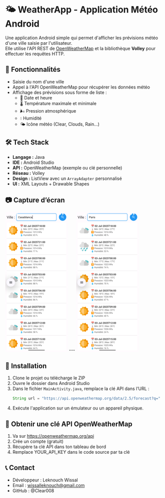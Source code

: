 # 🌤️ WeatherApp - Application Météo Android

Une application Android simple qui permet d'afficher les prévisions météo d'une ville saisie par l'utilisateur.  
Elle utilise l'API REST de [OpenWeatherMap](https://openweathermap.org/api) et la bibliothèque **Volley** pour effectuer les requêtes HTTP.

## 📱 Fonctionnalités

- Saisie du nom d'une ville
- Appel à l'API OpenWeatherMap pour récupérer les données météo
- Affichage des prévisions sous forme de liste :
    - 📅 Date et heure
    - 🌡️ Température maximale et minimale
    - 🌬️ Pression atmosphérique
    - 💧 Humidité
    - 🌤️ Icône météo (Clear, Clouds, Rain...)

## 🛠️ Tech Stack

- **Langage :** Java
- **IDE :** Android Studio
- **API :** OpenWeatherMap (exemple ou clé personnelle)
- **Réseau :** Volley
- **Design :** ListView avec un `ArrayAdapter` personnalisé
- **UI :** XML Layouts + Drawable Shapes

## 📷 Capture d’écran

<img src="app/src/Capture/Capture1.png" alt="Aperçu du Chat" width="200" />
---
<img src="app/src/Capture/Capture2.png" alt="Aperçu du Chat" width="200" />


## 🔧 Installation

1. Clone le projet ou télécharge le ZIP
2. Ouvre le dossier dans Android Studio
3. Dans le fichier `MainActivity.java`, remplace la clé API dans l’URL :
   ```java
   String url = "https://api.openweathermap.org/data/2.5/forecast?q=" + ville + "&appid=YOUR_API_KEY";
4. Exécute l'application sur un émulateur ou un appareil physique.

## 🔑 Obtenir une clé API OpenWeatherMap
1. Va sur https://openweathermap.org/api
2. Crée un compte (gratuit)
3. Récupère ta clé API dans ton tableau de bord
4. Remplace YOUR_API_KEY dans le code source par ta clé

## 📞 Contact
- Développeur : Leknouch Wissal
- Email : wissalleknouch@gmail.com
- GitHub : @Clear008

